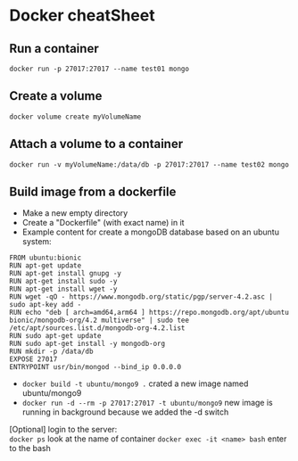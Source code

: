 # Docker cheatSheet

## Run a container
`docker run -p 27017:27017 --name test01 mongo`

## Create a volume
`docker volume create myVolumeName`

## Attach a volume to a container
`docker run -v myVolumeName:/data/db -p 27017:27017 --name test02 mongo`

## Build image from a dockerfile
- Make a new empty directory
- Create a "Dockerfile" (with exact name) in it
- Example content for create a mongoDB database based on an ubuntu system: 
```dokcer
FROM ubuntu:bionic
RUN apt-get update
RUN apt-get install gnupg -y
RUN apt-get install sudo -y
RUN apt-get install wget -y
RUN wget -qO - https://www.mongodb.org/static/pgp/server-4.2.asc | sudo apt-key add -
RUN echo "deb [ arch=amd64,arm64 ] https://repo.mongodb.org/apt/ubuntu bionic/mongodb-org/4.2 multiverse" | sudo tee /etc/apt/sources.list.d/mongodb-org-4.2.list
RUN sudo apt-get update
RUN sudo apt-get install -y mongodb-org
RUN mkdir -p /data/db
EXPOSE 27017
ENTRYPOINT usr/bin/mongod --bind_ip 0.0.0.0
```
- `docker build -t ubuntu/mongo9 .` crated a new image named ubuntu/mongo9
- `docker run -d --rm -p 27017:27017 -t ubuntu/mongo9` new image is running in 
background because we added the -d switch
  
[Optional] login to the server:  
`docker ps` look at the name of container
`docker exec -it <name> bash` enter to the bash
